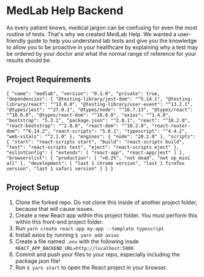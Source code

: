 # MedLab Help Backend
As every patient knows, medical jargon can be confusing for even the most routine of tests. That's why we created MedLab Help. We wanted a user-friendly guide to help you understand lab tests and give you the knowledge to allow you to be proactive in your healthcare by explaining why a test may be ordered by your doctor and what the normal range of reference for your results should be.

## Project Requirements
`{
  "name": "medlab",
  "version": "0.1.0",
  "private": true,
  "dependencies": {
    "@testing-library/jest-dom": "^5.14.1",
    "@testing-library/react": "^13.0.0",
    "@testing-library/user-event": "^13.2.1",
    "@types/jest": "^27.0.1",
    "@types/node": "^16.7.13",
    "@types/react": "^18.0.0",
    "@types/react-dom": "^18.0.0",
    "axios": "^1.4.0",
    "bootstrap": "5.3.1",
    "package.json": "^2.0.1",
    "react": "^18.2.0",
    "react-bootstrap": "^2.8.0",
    "react-dom": "^18.2.0",
    "react-router-dom": "^6.14.2",
    "react-scripts": "5.0.1",
    "typescript": "^4.4.2",
    "web-vitals": "^2.1.0"
  },
  "engines": {
    "node": "20.2.0"
  },
  "scripts": {
    "start": "react-scripts start",
    "build": "react-scripts build",
    "test": "react-scripts test",
    "eject": "react-scripts eject"
  },
  "eslintConfig": {
    "extends": [
      "react-app",
      "react-app/jest"
    ]
  },
  "browserslist": {
    "production": [
      ">0.2%",
      "not dead",
      "not op_mini all"
    ],
    "development": [
      "last 1 chrome version",
      "last 1 firefox version",
      "last 1 safari version"
    ]
  }
}`


## Project Setup
1. Clone the forked repo. Do not clone this inside of another project folder, because that will cause issues.
2. Create a new React app within this project folder. You must perform this within this front-end project folder.
3. Run `yarn create react-app my-app --template typescript`
4. Install axios by running `$ yarn add axios`
5. Create a file named `.env` with the following insde `REACT_APP_BACKEND_URL=http://localhost:5000`
6. Commit and push your files to your repo, especially including the package.json file!
7. Run `$ yarn start` to open the React project in your browser.